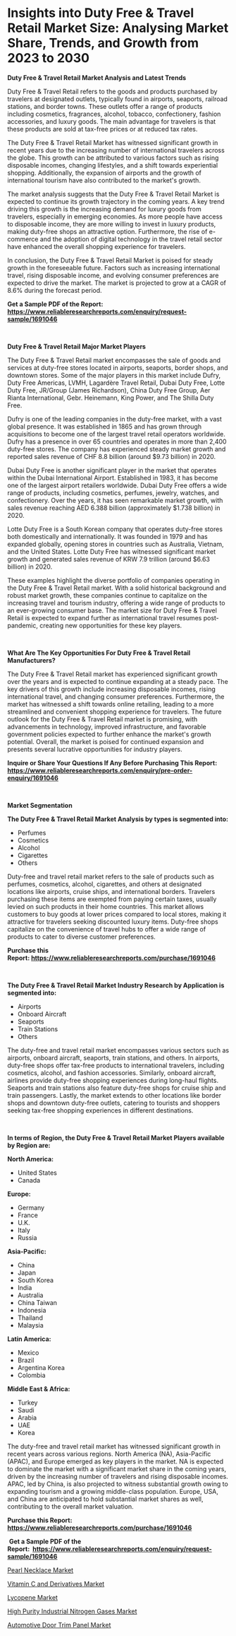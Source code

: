 <p><h1>Insights into Duty Free & Travel Retail Market Size: Analysing Market Share, Trends, and Growth from 2023 to 2030</h1></p><p><strong>Duty Free & Travel Retail Market Analysis and Latest Trends</strong></p>
<p><p>Duty Free & Travel Retail refers to the goods and products purchased by travelers at designated outlets, typically found in airports, seaports, railroad stations, and border towns. These outlets offer a range of products including cosmetics, fragrances, alcohol, tobacco, confectionery, fashion accessories, and luxury goods. The main advantage for travelers is that these products are sold at tax-free prices or at reduced tax rates.</p><p>The Duty Free & Travel Retail Market has witnessed significant growth in recent years due to the increasing number of international travelers across the globe. This growth can be attributed to various factors such as rising disposable incomes, changing lifestyles, and a shift towards experiential shopping. Additionally, the expansion of airports and the growth of international tourism have also contributed to the market's growth.</p><p>The market analysis suggests that the Duty Free & Travel Retail Market is expected to continue its growth trajectory in the coming years. A key trend driving this growth is the increasing demand for luxury goods from travelers, especially in emerging economies. As more people have access to disposable income, they are more willing to invest in luxury products, making duty-free shops an attractive option. Furthermore, the rise of e-commerce and the adoption of digital technology in the travel retail sector have enhanced the overall shopping experience for travelers.</p><p>In conclusion, the Duty Free & Travel Retail Market is poised for steady growth in the foreseeable future. Factors such as increasing international travel, rising disposable income, and evolving consumer preferences are expected to drive the market. The market is projected to grow at a CAGR of 8.6% during the forecast period.</p></p>
<p><strong>Get a Sample PDF of the Report:&nbsp; <a href="https://www.reliableresearchreports.com/enquiry/request-sample/1691046">https://www.reliableresearchreports.com/enquiry/request-sample/1691046</a></strong></p>
<p>&nbsp;</p>
<p><strong>Duty Free & Travel Retail Major Market Players</strong></p>
<p><p>The Duty Free & Travel Retail market encompasses the sale of goods and services at duty-free stores located in airports, seaports, border shops, and downtown stores. Some of the major players in this market include Dufry, Duty Free Americas, LVMH, Lagardère Travel Retail, Dubai Duty Free, Lotte Duty Free, JR/Group (James Richardson), China Duty Free Group, Aer Rianta International, Gebr. Heinemann, King Power, and The Shilla Duty Free.</p><p>Dufry is one of the leading companies in the duty-free market, with a vast global presence. It was established in 1865 and has grown through acquisitions to become one of the largest travel retail operators worldwide. Dufry has a presence in over 65 countries and operates in more than 2,400 duty-free stores. The company has experienced steady market growth and reported sales revenue of CHF 8.8 billion (around $9.73 billion) in 2020.</p><p>Dubai Duty Free is another significant player in the market that operates within the Dubai International Airport. Established in 1983, it has become one of the largest airport retailers worldwide. Dubai Duty Free offers a wide range of products, including cosmetics, perfumes, jewelry, watches, and confectionery. Over the years, it has seen remarkable market growth, with sales revenue reaching AED 6.388 billion (approximately $1.738 billion) in 2020.</p><p>Lotte Duty Free is a South Korean company that operates duty-free stores both domestically and internationally. It was founded in 1979 and has expanded globally, opening stores in countries such as Australia, Vietnam, and the United States. Lotte Duty Free has witnessed significant market growth and generated sales revenue of KRW 7.9 trillion (around $6.63 billion) in 2020.</p><p>These examples highlight the diverse portfolio of companies operating in the Duty Free & Travel Retail market. With a solid historical background and robust market growth, these companies continue to capitalize on the increasing travel and tourism industry, offering a wide range of products to an ever-growing consumer base. The market size for Duty Free & Travel Retail is expected to expand further as international travel resumes post-pandemic, creating new opportunities for these key players.</p></p>
<p>&nbsp;</p>
<p><strong>What Are The Key Opportunities For Duty Free & Travel Retail Manufacturers?</strong></p>
<p><p>The Duty Free & Travel Retail market has experienced significant growth over the years and is expected to continue expanding at a steady pace. The key drivers of this growth include increasing disposable incomes, rising international travel, and changing consumer preferences. Furthermore, the market has witnessed a shift towards online retailing, leading to a more streamlined and convenient shopping experience for travelers. The future outlook for the Duty Free & Travel Retail market is promising, with advancements in technology, improved infrastructure, and favorable government policies expected to further enhance the market's growth potential. Overall, the market is poised for continued expansion and presents several lucrative opportunities for industry players.</p></p>
<p><strong>Inquire or Share Your Questions If Any Before Purchasing This Report: <a href="https://www.reliableresearchreports.com/enquiry/pre-order-enquiry/1691046">https://www.reliableresearchreports.com/enquiry/pre-order-enquiry/1691046</a></strong></p>
<p>&nbsp;</p>
<p><strong>Market Segmentation</strong></p>
<p><strong>The Duty Free & Travel Retail Market Analysis by types is segmented into:</strong></p>
<p><ul><li>Perfumes</li><li>Cosmetics</li><li>Alcohol</li><li>Cigarettes</li><li>Others</li></ul></p>
<p><p>Duty-free and travel retail market refers to the sale of products such as perfumes, cosmetics, alcohol, cigarettes, and others at designated locations like airports, cruise ships, and international borders. Travelers purchasing these items are exempted from paying certain taxes, usually levied on such products in their home countries. This market allows customers to buy goods at lower prices compared to local stores, making it attractive for travelers seeking discounted luxury items. Duty-free shops capitalize on the convenience of travel hubs to offer a wide range of products to cater to diverse customer preferences.</p></p>
<p><strong>Purchase this Report:&nbsp;<a href="https://www.reliableresearchreports.com/purchase/1691046">https://www.reliableresearchreports.com/purchase/1691046</a></strong></p>
<p>&nbsp;</p>
<p><strong>The Duty Free & Travel Retail Market Industry Research by Application is segmented into:</strong></p>
<p><ul><li>Airports</li><li>Onboard Aircraft</li><li>Seaports</li><li>Train Stations</li><li>Others</li></ul></p>
<p><p>The duty-free and travel retail market encompasses various sectors such as airports, onboard aircraft, seaports, train stations, and others. In airports, duty-free shops offer tax-free products to international travelers, including cosmetics, alcohol, and fashion accessories. Similarly, onboard aircraft, airlines provide duty-free shopping experiences during long-haul flights. Seaports and train stations also feature duty-free shops for cruise ship and train passengers. Lastly, the market extends to other locations like border shops and downtown duty-free outlets, catering to tourists and shoppers seeking tax-free shopping experiences in different destinations.</p></p>
<p>&nbsp;</p>
<p><strong>In terms of Region, the Duty Free & Travel Retail Market Players available by Region are:</strong></p>
<p>
    <p> <strong> North America: </strong>
        <ul>
            <li>United States</li>
            <li>Canada</li>
        </ul>
        </p> 
    <p> <strong> Europe: </strong>
        <ul>
            <li>Germany</li>
            <li>France</li>
            <li>U.K.</li>
            <li>Italy</li>
            <li>Russia</li>
        </ul>
        </p> 
    <p> <strong> Asia-Pacific: </strong>
        <ul>
            <li>China</li>
            <li>Japan</li>
            <li>South Korea</li>
            <li>India</li>
            <li>Australia</li>
            <li>China Taiwan</li>
            <li>Indonesia</li>
            <li>Thailand</li>
            <li>Malaysia</li>
        </ul>
        </p> 
    <p> <strong> Latin America: </strong>
        <ul>
            <li>Mexico</li>
            <li>Brazil</li>
            <li>Argentina Korea</li>
            <li>Colombia</li>
        </ul>
        </p> 
    <p> <strong> Middle East & Africa: </strong>
        <ul>
            <li>Turkey</li>
            <li>Saudi</li>
            <li>Arabia</li>
            <li>UAE</li>
            <li>Korea</li>
        </ul>
    </p>
    </p>
<p><p>The duty-free and travel retail market has witnessed significant growth in recent years across various regions. North America (NA), Asia-Pacific (APAC), and Europe emerged as key players in the market. NA is expected to dominate the market with a significant market share in the coming years, driven by the increasing number of travelers and rising disposable incomes. APAC, led by China, is also projected to witness substantial growth owing to expanding tourism and a growing middle-class population. Europe, USA, and China are anticipated to hold substantial market shares as well, contributing to the overall market valuation.</p></p>
<p><strong>Purchase this Report: <a href="https://www.reliableresearchreports.com/purchase/1691046">https://www.reliableresearchreports.com/purchase/1691046</a></strong></p>
<p>&nbsp;<strong>Get a Sample PDF of the Report:&nbsp;&nbsp;<a href="https://www.reliableresearchreports.com/enquiry/request-sample/1691046">https://www.reliableresearchreports.com/enquiry/request-sample/1691046</a></strong></p>
<p><strong></strong></p>
<p><p><a href="https://www.linkedin.com/pulse/pearl-necklace-market-challenges-opportunities-growth-iqcoe/">Pearl Necklace Market</a></p><p><a href="https://github.com/CliffMedina6/Market-Research-Report-List-1/blob/main/vitamin-c-and-derivatives-market.md">Vitamin C and Derivatives Market</a></p><p><a href="https://github.com/PeterParrish5/Market-Research-Report-List-1/blob/main/lycopene-market.md">Lycopene Market</a></p><p><a href="https://medium.com/@darianswift1922/analyzing-high-purity-industrial-nitrogen-gases-market-global-industry-perspective-and-forecast-dfefcad2eedb">High Purity Industrial Nitrogen Gases Market</a></p><p><a href="https://www.linkedin.com/pulse/automotive-door-trim-panel-market-insights-players-forecast-bc7ge/">Automotive Door Trim Panel Market</a></p></p>